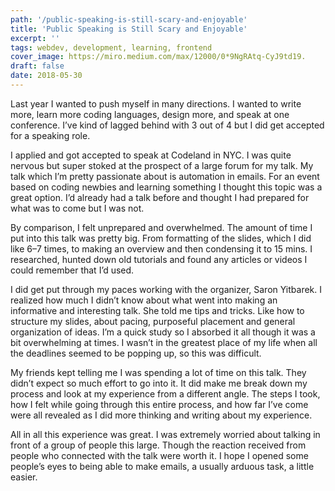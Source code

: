 ```yaml
---
path: '/public-speaking-is-still-scary-and-enjoyable'
title: 'Public Speaking is Still Scary and Enjoyable'
excerpt: ''
tags: webdev, development, learning, frontend
cover_image: https://miro.medium.com/max/12000/0*9NgRAtq-CyJ9td19.
draft: false
date: 2018-05-30
---
```


Last year I wanted to push myself in many directions. I wanted to write more, learn more coding languages, design more, and speak at one conference. I’ve kind of lagged behind with 3 out of 4 but I did get accepted for a speaking role.

I applied and got accepted to speak at Codeland in NYC. I was quite nervous but super stoked at the prospect of a large forum for my talk. My talk which I’m pretty passionate about is automation in emails. For an event based on coding newbies and learning something I thought this topic was a great option. I’d already had a talk before and thought I had prepared for what was to come but I was not.

By comparison, I felt unprepared and overwhelmed. The amount of time I put into this talk was pretty big. From formatting of the slides, which I did like 6–7 times, to making an overview and then condensing it to 15 mins. I researched, hunted down old tutorials and found any articles or videos I could remember that I’d used.

I did get put through my paces working with the organizer, Saron Yitbarek. I realized how much I didn’t know about what went into making an informative and interesting talk. She told me tips and tricks. Like how to structure my slides, about pacing, purposeful placement and general organization of ideas. I’m a quick study so I absorbed it all though it was a bit overwhelming at times. I wasn’t in the greatest place of my life when all the deadlines seemed to be popping up, so this was difficult.

My friends kept telling me I was spending a lot of time on this talk. They didn’t expect so much effort to go into it. It did make me break down my process and look at my experience from a different angle. The steps I took, how I felt while going through this entire process, and how far I’ve come were all revealed as I did more thinking and writing about my experience.

All in all this experience was great. I was extremely worried about talking in front of a group of people this large. Though the reaction received from people who connected with the talk were worth it. I hope I opened some people’s eyes to being able to make emails, a usually arduous task, a little easier.